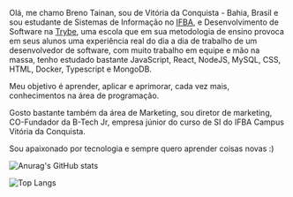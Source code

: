Olá, me chamo Breno Tainan, sou de Vitória da Conquista - Bahia, Brasil e sou estudante de Sistemas de Informação no [IFBA](https://portal.ifba.edu.br/conquista), e Desenvolvimento de Software na [Trybe](https://www.betrybe.com/), uma escola que em sua metodologia de ensino provoca em seus alunos uma experiência real do dia a dia de trabalho de um desenvolvedor de software, com muito trabalho em equipe e mão na massa, tenho estudado bastante JavaScript, React, NodeJS, MySQL, CSS, HTML, Docker, Typescript e MongoDB.

Meu objetivo é aprender, aplicar e aprimorar, cada vez mais, conhecimentos na área de programação.

Gosto bastante também da área de Marketing, sou diretor de marketing, CO-Fundador da B-Tech Jr, empresa júnior do curso de SI do IFBA Campus Vitória da Conquista.

Sou apaixonado por tecnologia e sempre quero aprender coisas novas :)


![Anurag's GitHub stats](https://github-readme-stats.vercel.app/api?username=brenotainandev&show_icons=true&theme=radical)

![Top Langs](https://github-readme-stats.vercel.app/api/top-langs/?username=brenotainandev&layout=compact)
